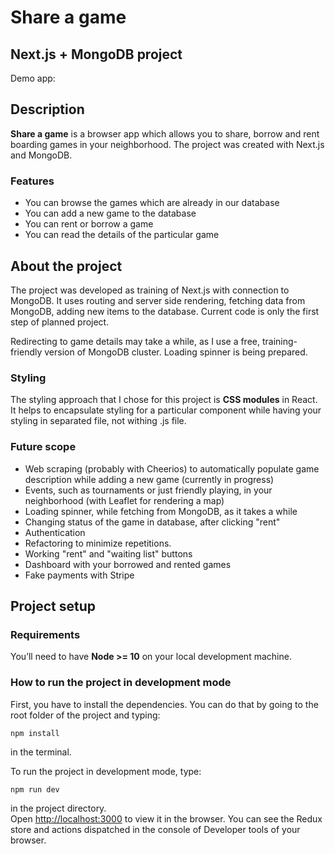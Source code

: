 # Share a game
## Next.js + MongoDB project

Demo app: 

## Description

**Share a game** is a browser app which allows you to share, borrow and rent boarding games in your neighborhood. The project was created with Next.js and MongoDB.

### Features

- You can browse the games which are already in our database
- You can add a new game to the database
- You can rent or borrow a game
- You can read the details of the particular game

## About the project

The project was developed as training of Next.js with connection to MongoDB. It uses routing and server side rendering, fetching data from MongoDB, adding new items to the database. Current code is only the first step of planned project.

Redirecting to game details may take a while, as I use a free, training-friendly version of MongoDB cluster. Loading spinner is being prepared.


### Styling

The styling approach that I chose for this project is **CSS modules** in React. It helps to encapsulate styling for a particular component while having your styling in separated file, not withing .js file.

### Future scope

- Web scraping (probably with Cheerios) to automatically populate game description while adding a new game (currently in progress)
- Events, such as tournaments or just friendly playing, in your neighborhood (with Leaflet for rendering a map)
- Loading spinner, while fetching from MongoDB, as it takes a while
- Changing status of the game in database, after clicking "rent"
- Authentication
- Refactoring to minimize repetitions.
- Working "rent" and "waiting list" buttons
- Dashboard with your borrowed and rented games
- Fake payments with Stripe


## Project setup

### Requirements

You’ll need to have **Node >= 10** on your local development machine.

### How to run the project in development mode

First, you have to install the dependencies. You can do that by going to the root folder of the project and typing:

    npm install

in the terminal.

To run the project in development mode, type:

    npm run dev

in the project directory.<br />
Open [http://localhost:3000](http://localhost:3000) to view it in the browser. You can see the Redux store and actions dispatched in the console of Developer tools of your browser.